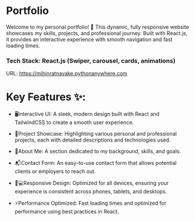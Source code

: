 # Portfolio

Welcome to my personal portfolio! 🚀 This dynamic, fully responsive website showcases my skills, projects, and professional journey. Built with React.js, it provides an interactive experience with smooth navigation and fast loading times.

### Tech Stack: React.js (Swiper, carousel, cards, animations)

URL: https://mihinratnayake.pythonanywhere.com

# Key Features ✨:

- 🖥️Interactive UI: A sleek, modern design built with React and TailwindCSS to create a smooth user experience.

- 📁Project Showcase: Highlighting various personal and professional projects, each with detailed descriptions and technologies used.

- 👤About Me: A section dedicated to my background, skills, and goals.

- 📬Contact Form: An easy-to-use contact form that allows potential clients or employers to reach out.

- 📱💻Responsive Design: Optimized for all devices, ensuring your experience is consistent across phones, tablets, and desktops.

- ⚡Performance Optimized: Fast loading times and optimized for performance using best practices in React.
